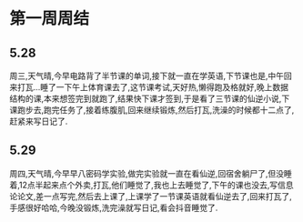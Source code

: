 # 第一周周结
## 5.28
  周三,天气晴,今早电路背了半节课的单词,接下就一直在学英语,下节课也是,中午回来打瓦...睡了一下午上体育课去了,这节课考试,天好热,懒得跑及格就好,晚上数据结构的课,本来想签完到就跑了,结果快下课才签到,于是看了三节课的仙逆小说,下课跑步去,跑完任务了,接着练腹肌,回来继续锻炼,然后打瓦,洗澡的时候都十二点了,赶紧来写日记了.

## 5.29
  周四,天气晴,今早早八密码学实验,做完实验就一直在看仙逆,回宿舍躺尸了,但没睡着,12点半起来点个外卖,打瓦,他们睡觉了,我也上去睡觉了,下午的课也没去,写信息论论文,差一点写完,然后去上课了,上课学了一节课英语就看仙逆去了,回来打瓦了,手感很好哈哈,今晚没锻炼,洗完澡就写日记,看会抖音睡觉了.